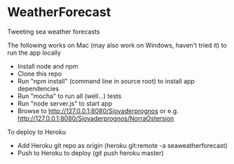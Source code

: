 WeatherForecast
===============

Tweeting sea weather forecasts

The following works on Mac (may also work on Windows, haven't tried it) to run the app locally
- Install node and npm
- Clone this repo
- Run "npm install" (command line in source root) to install app dependencies
- Run "mocha" to run all (well...) tests
- Run "node server.js" to start app
- Browse to http://127.0.0.1:8080/Sjovaderprognos or e.g. http://127.0.0.1:8080/Sjovaderprognos/NorraOstersjon

To deploy to Heroku
- Add Heroku git repo as origin (heroku git:remote -a seaweatherforecast)
- Push to Heroku to deploy (git push heroku master)

